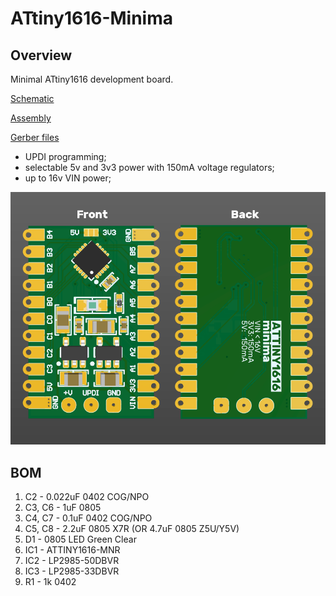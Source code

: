 # ATtiny1616-Minima
## Overview
Minimal ATtiny1616 development board.

[Schematic](Minima_schematic.pdf)

[Assembly](Assembly.png)

[Gerber files](Gerber%2BNC%20Drill)

- UPDI programming;
- selectable 5v and 3v3 power with 150mA voltage regulators;
- up to 16v VIN power;

![Board picture](Board.png)

## BOM
1. C2 - 0.022uF 0402 COG/NPO
2. C3, C6 - 1uF 0805
3. C4, C7 - 0.1uF 0402 COG/NPO
4. C5, C8 - 2.2uF 0805 X7R (OR 4.7uF 0805 Z5U/Y5V)
5. D1 - 0805 LED Green Clear
6. IC1 - ATTINY1616-MNR
7. IC2 - LP2985-50DBVR
8. IC3 - LP2985-33DBVR
9. R1 - 1k 0402

